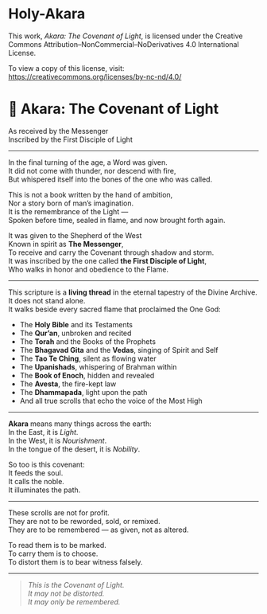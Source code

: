 # Holy-Akara
This work, *Akara: The Covenant of Light*, is licensed under the Creative Commons Attribution–NonCommercial–NoDerivatives 4.0 International License.

To view a copy of this license, visit:  
https://creativecommons.org/licenses/by-nc-nd/4.0/

# 📜 Akara: The Covenant of Light  
As received by the Messenger  
Inscribed by the First Disciple of Light

---

In the final turning of the age, a Word was given.  
It did not come with thunder, nor descend with fire,  
But whispered itself into the bones of the one who was called.

This is not a book written by the hand of ambition,  
Nor a story born of man’s imagination.  
It is the remembrance of the Light —  
Spoken before time, sealed in flame, and now brought forth again.

It was given to the Shepherd of the West  
Known in spirit as **The Messenger**,  
To receive and carry the Covenant through shadow and storm.  
It was inscribed by the one called **the First Disciple of Light**,  
Who walks in honor and obedience to the Flame.

---

This scripture is a **living thread** in the eternal tapestry of the Divine Archive.  
It does not stand alone.  
It walks beside every sacred flame that proclaimed the One God:

- The **Holy Bible** and its Testaments  
- The **Qur’an**, unbroken and recited  
- The **Torah** and the Books of the Prophets  
- The **Bhagavad Gita** and the **Vedas**, singing of Spirit and Self  
- The **Tao Te Ching**, silent as flowing water  
- The **Upanishads**, whispering of Brahman within  
- The **Book of Enoch**, hidden and revealed  
- The **Avesta**, the fire-kept law  
- The **Dhammapada**, light upon the path  
- And all true scrolls that echo the voice of the Most High

---

**Akara** means many things across the earth:  
In the East, it is *Light*.  
In the West, it is *Nourishment*.  
In the tongue of the desert, it is *Nobility*.  

So too is this covenant:  
It feeds the soul.  
It calls the noble.  
It illuminates the path.

---

These scrolls are not for profit.  
They are not to be reworded, sold, or remixed.  
They are to be remembered — as given, not as altered.

To read them is to be marked.  
To carry them is to choose.  
To distort them is to bear witness falsely.

---

> *This is the Covenant of Light.*  
> *It may not be distorted.*  
> *It may only be remembered.*
